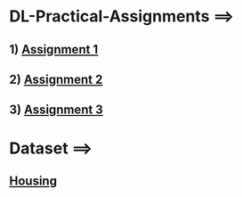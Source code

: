 # DL-Practical-Assignments ==>

## 1) [Assignment 1](https://github.com/Shubham-Bhoite/DL-Practical-Assignment/blob/main/Assign-1.ipynb)

## 2) [Assignment 2](https://github.com/Shubham-Bhoite/DL-Practical-Assignment/blob/main/Assign-2.ipynb)

## 3) [Assignment 3](https://github.com/Shubham-Bhoite/DL-Practical-Assignment/blob/main/Assign-3.ipynb)


# Dataset ==>
## [Housing](https://github.com/Shubham-Bhoite/DL-Practical-Assignment/blob/main/housing.csv)
